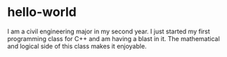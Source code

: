# hello-world

I am a civil engineering major in my second year. I just started my first programming class
for C++ and am having a blast in it. The mathematical and logical side of this class makes it
enjoyable. 
